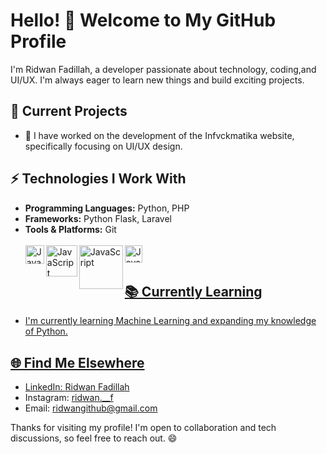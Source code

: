 # Hello! 👋 Welcome to My GitHub Profile

I'm Ridwan Fadillah, a developer passionate about technology, coding,and UI/UX. I'm always eager to learn new things and build exciting projects.
## 🔭 Current Projects
- 🌱 I have worked on the development of the Infvckmatika website, specifically focusing on UI/UX design.

## ⚡ Technologies I Work With
- **Programming Languages:** Python, PHP
- **Frameworks:** Python Flask, Laravel
- **Tools & Platforms:** Git </br> </br>
<a href="#"><img align="left" alt="JavaScript" title="python" width="30px" src="https://upload.wikimedia.org/wikipedia/commons/c/c3/Python-logo-notext.svg">
<a href="#"><img align="left" alt="JavaScript" title="php" width="50px" src="https://upload.wikimedia.org/wikipedia/commons/2/27/PHP-logo.svg">
<a href="#"><img align="left" alt="JavaScript" title="flask-python" width="70px" src="https://upload.wikimedia.org/wikipedia/commons/3/3c/Flask_logo.svg">
<a href="#"><img align="left" alt="JavaScript" title="laravel" width="28px" src="https://upload.wikimedia.org/wikipedia/commons/9/9a/Laravel.svg">
</br>

## 📚 Currently Learning
- I'm currently learning Machine Learning and expanding my knowledge of Python.

## 🌐 Find Me Elsewhere
- LinkedIn: [Ridwan Fadillah](https://www.linkedin.com/in/ridwan-fadillah-4b5401312/)
- Instagram: [ridwan.__f](https://www.instagram.com/ridwan.__f/) 
- Email: [ridwangithub@gmail.com](mailto:ridwangithub@gmail.com)

Thanks for visiting my profile! I'm open to collaboration and tech discussions, so feel free to reach out. 😄





<!--
**RidwanFadillah/RidwanFadillah** is a ✨ _special_ ✨ repository because its `README.md` (this file) appears on your GitHub profile.

Here are some ideas to get you started:

- 🔭 I’m currently working on ...
- 🌱 I’m currently learning ...
- 👯 I’m looking to collaborate on ...
- 🤔 I’m looking for help with ...
- 💬 Ask me about ...
- 📫 How to reach me: ...
- 😄 Pronouns: ...
- ⚡ Fun fact: ...
-->
